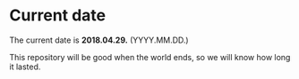 # Current date

The current date is **2018.04.29.** (YYYY.MM.DD.)

This repository will be good when the world ends, so we will know how long it lasted.